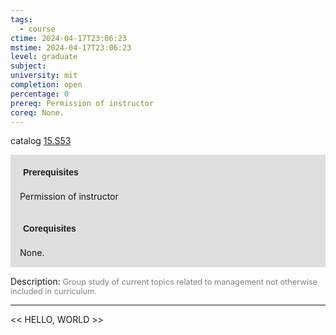 ```yaml
---
tags:
  - course
ctime: 2024-04-17T23:06:23
mstime: 2024-04-17T23:06:23
level: graduate
subject: 
university: mit
completion: open
percentage: 0
prereq: Permission of instructor
coreq: None.
---
```


catalog [15.S53](http://student.mit.edu/catalog/m15c.html#15.S53)

<span style="display: block; padding: 15px; background-color: rgb(100, 100, 100, 0.2);"><font id="m_prereq1364_0" style="display: block; font-family: Arial, sans-serif; font-weight: bold; padding: 5px">Prerequisites</font><br><span id="prereq1364_0">Permission of instructor</span></span>
<span style="display: block; padding: 15px; background-color: rgb(100, 100, 100, 0.2);"><font id="m_coreq1364_0" style="display: block; font-family: Arial, sans-serif; font-weight: bold; padding: 5px">Corequisites</font><br><span id="coreq1364_0">None.</span></span>

<font style="">Description:</font>
<font style="color: grey; font-size: 0.8rem;">Group study of current topics related to management not otherwise included in curriculum.</font>



---

<< HELLO, WORLD >>
